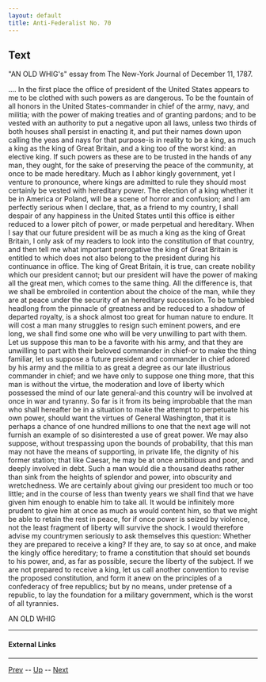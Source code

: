 ```yaml
---
layout: default
title: Anti-Federalist No. 70
---
```


## Text

"AN OLD WHIG's" essay from The New-York Journal of December 11, 1787.

.... In the first place the office of president of the United States appears to me to be clothed with such powers as are dangerous. To be the fountain of all honors in the United States-commander in chief of the army, navy, and militia; with the power of making treaties and of granting pardons; and to be vested with an authority to put a negative upon all laws, unless two thirds of both houses shall persist in enacting it, and put their names down upon calling the yeas and nays for that purpose-is in reality to be a king, as much a king as the king of Great Britain, and a king too of the worst kind: an elective king. If such powers as these are to be trusted in the hands of any man, they ought, for the sake of preserving the peace of the community, at once to be made hereditary. Much as I abhor kingly government, yet I venture to pronounce, where kings are admitted to rule they should most certainly be vested with hereditary power. The election of a king whether it be in America or Poland, will be a scene of horror and confusion; and I am perfectly serious when I declare, that, as a friend to my country, I shall despair of any happiness in the United States until this office is either reduced to a lower pitch of power, or made perpetual and hereditary. When I say that our future president will be as much a king as the king of Great Britain, I only ask of my readers to look into the constitution of that country, and then tell me what important prerogative the king of Great Britain is entitled to which does not also belong to the president during his continuance in office. The king of Great Britain, it is true, can create nobility which our president cannot; but our president will have the power of making all the great men, which comes to the same thing. All the difference is, that we shall be embroiled in contention about the choice of the man, while they are at peace under the security of an hereditary succession. To be tumbled headlong from the pinnacle of greatness and be reduced to a shadow of departed royalty, is a shock almost too great for human nature to endure. It will cost a man many struggles to resign such eminent powers, and ere long, we shall find some one who will be very unwilling to part with them. Let us suppose this man to be a favorite with his army, and that they are unwilling to part with their beloved commander in chief-or to make the thing familiar, let us suppose a future president and commander in chief adored by his army and the militia to as great a degree as our late illustrious commander in chief; and we have only to suppose one thing more, that this man is without the virtue, the moderation and love of liberty which possessed the mind of our late general-and this country will be involved at once in war and tyranny. So far is it from its being improbable that the man who shall hereafter be in a situation to make the attempt to perpetuate his own power, should want the virtues of General Washington, that it is perhaps a chance of one hundred millions to one that the next age will not furnish an example of so disinterested a use of great power. We may also suppose, without trespassing upon the bounds of probability, that this man may not have the means of supporting, in private life, the dignity of his former station; that like Caesar, he may be at once ambitious and poor, and deeply involved in debt. Such a man would die a thousand deaths rather than sink from the heights of splendor and power, into obscurity and wretchedness. We are certainly about giving our president too much or too little; and in the course of less than twenty years we shall find that we have given him enough to enable him to take all. It would be infinitely more prudent to give him at once as much as would content him, so that we might be able to retain the rest in peace, for if once power is seized by violence, not the least fragment of liberty will survive the shock. I would therefore advise my countrymen seriously to ask themselves this question: Whether they are prepared to receive a king? If they are, to say so at once, and make the kingly office hereditary; to frame a constitution that should set bounds to his power, and, as far as possible, secure the liberty of the subject. If we are not prepared to receive a king, let us call another convention to revise the proposed constitution, and form it anew on the principles of a confederacy of free republics; but by no means, under pretense of a republic, to lay the foundation for a military government, which is the worst of all tyrannies.

AN OLD WHIG

---
#### External Links

---

[Prev](69.md) -- [Up](README.md) -- [Next](71.md)
